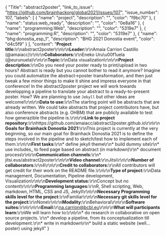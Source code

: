 {
  "Title": "abstract2poster",
  "link_to_issue": "https://github.com/brainhackorg/global2021/issues/107",
  "issue_number": 107,
  "labels": [
    {
      "name": "project",
      "description": "",
      "color": "f9bc70"
    },
    {
      "name": "status:web_ready",
      "description": "",
      "color": "0e8a16"
    },
    {
      "name": "programming:Web",
      "description": "",
      "color": "5319e7"
    },
    {
      "name": "programming:R",
      "description": "",
      "color": "5319e7"
    },
    {
      "name": "bhg:donostia_esp_1",
      "description": "BHG 2021 Donostia event",
      "color": "d4c5f9"
    }
  ],
  "content": "**Project title:**\r\nabstract2poster\r\n\r\n**Leader:**\r\nAmaia Carrion Castillo (@amaiacc)\r\n\r\n**Collaborators:**\r\nEneko Uru\u00f1uela (@eurunuela)\r\n\r\n**Topic:**\r\nData visualization\r\n\r\n**Project description:**\r\nDo you need your poster ready to print/upload in two hours? Abstract is ready but you cannot bother to read it anymore? Imagine you could automatize the abstract->poster transformation, and then just tweak a few minor things to make it shine and impress everyone in that conference! In the abstract2poster project we will work towards developping a pipeline to translate your abstract to a ready-to-present poster. How? We are planning to use `Jekyll` but other ideas are welcome!\r\n\r\n**Data to use:**\r\nThe starting point will be abstracts that are already written. We could take abstracts that project contributors have, but also conference abstracts (e.g. OHBM) that are publicly available to test how generazible the pipeline is.\r\n\r\n**Link to project repository:**\r\nhttps://github.com/amaiacc/abstract2poster.github.io\r\n\r\n**Goals for Brainhack Donostia 2021:**\r\nThis project is currently at the very beginning, so our main goal for Brainhack Donostia 2021 is to define the steps involved in the pipeline and to sketch/test how to implement each of them.\r\n\r\n**First tasks:**\r\n* define jekyll theme\r\n* build dummy site\r\n* use includes_ to feed page based on abstract (in markdown)\r\n* document process\r\n\r\n**Communication channels:**\r\n* jitsi.eus/abstract2poster\r\n\r\n**Video channel:**\r\nJitsi\r\n\r\n**Number of collaborators:**\r\n4\r\n\r\n**Credit to collaborators:**\r\nAll contributors will get credit for their work on the README file.\r\n\r\n**Type of project:**\r\nData management, Documentation, Pipeline development, Visualization\r\n\r\n**Development status:**\r\nConcept but no content\r\n\r\n**Programming languages:**\r\nR, Shell scripting, Web, markdown, HTML, CSS and JS, Jekyll\r\n\r\n**Necessary Programming skills level for the project:**\r\nFamiliar\r\n\r\n**Necessary git skills level for the project:**\r\nNone\r\n\r\n**Modality:**\r\nBehavioral\r\n\r\n**Software suites:**\r\n\r\n\r\n**Email:**\r\na.carrion@bcbl.eu\r\n\r\n**What will participants learn:**\r\nWe will learn how to:\r\n\r\n* do research in collaborative on open source projects. \r\n* develop a pipeline, from its conceptualization till development.\r\n* write in markdown\r\n* build a static website (well... poster) using jekyll"
}
